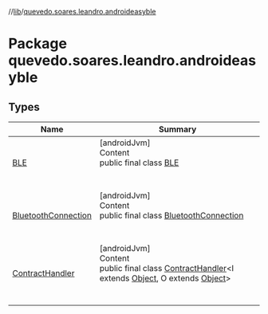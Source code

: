 //[lib](../index.md)/[quevedo.soares.leandro.androideasyble](index.md)



# Package quevedo.soares.leandro.androideasyble  


## Types  
  
|  Name|  Summary| 
|---|---|
| <a name="quevedo.soares.leandro.androideasyble/BLE///PointingToDeclaration/"></a>[BLE](-b-l-e/index.md)| <a name="quevedo.soares.leandro.androideasyble/BLE///PointingToDeclaration/"></a>[androidJvm]  <br>Content  <br>public final class [BLE](-b-l-e/index.md)  <br><br><br>
| <a name="quevedo.soares.leandro.androideasyble/BluetoothConnection///PointingToDeclaration/"></a>[BluetoothConnection](-bluetooth-connection/index.md)| <a name="quevedo.soares.leandro.androideasyble/BluetoothConnection///PointingToDeclaration/"></a>[androidJvm]  <br>Content  <br>public final class [BluetoothConnection](-bluetooth-connection/index.md)  <br><br><br>
| <a name="quevedo.soares.leandro.androideasyble/ContractHandler///PointingToDeclaration/"></a>[ContractHandler](-contract-handler/index.md)| <a name="quevedo.soares.leandro.androideasyble/ContractHandler///PointingToDeclaration/"></a>[androidJvm]  <br>Content  <br>public final class [ContractHandler](-contract-handler/index.md)<I extends [Object](https://docs.oracle.com/javase/8/docs/api/java/lang/Object.html), O extends [Object](https://docs.oracle.com/javase/8/docs/api/java/lang/Object.html)>  <br><br><br>

